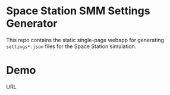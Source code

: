 # Space Station SMM Settings Generator

This repo contains the static single-page webapp for generating `settings*.json` files for the Space Station simulation.

# Demo

URL